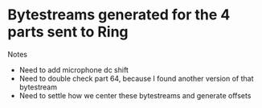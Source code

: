 # Bytestreams generated for the 4 parts sent to Ring
Notes
- Need to add microphone dc shift
- Need to double check part 64, because I found another version of that bytestream
- Need to settle how we center these bytestreams and generate offsets
